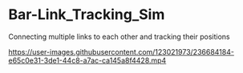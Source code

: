 # Bar-Link_Tracking_Sim
Connecting multiple links  to each other and tracking their positions


https://user-images.githubusercontent.com/123021973/236684184-e65c0e31-3de1-44c8-a7ac-ca145a8f4428.mp4

